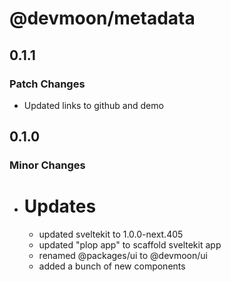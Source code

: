# @devmoon/metadata

## 0.1.1

### Patch Changes

- Updated links to github and demo

## 0.1.0

### Minor Changes

- # Updates
  - updated sveltekit to 1.0.0-next.405
  - updated "plop app" to scaffold sveltekit app
  - renamed @packages/ui to @devmoon/ui
  - added a bunch of new components
